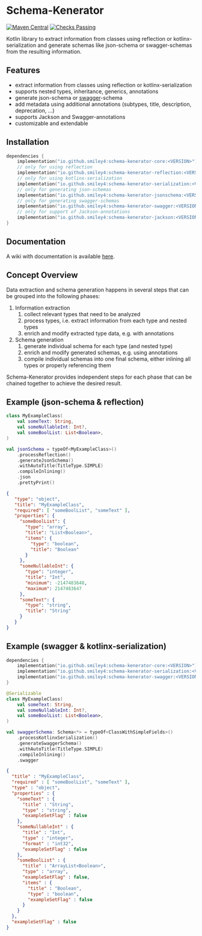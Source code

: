 # Schema-Kenerator

[![Maven Central](https://maven-badges.herokuapp.com/maven-central/io.github.smiley4/schema-kenerator-core/badge.svg)](https://search.maven.org/search?q=g:io.github.smiley4%20a:schema-kenerator-*)
[![Checks Passing](https://github.com/SMILEY4/schema-kenerator/actions/workflows/checks.yml/badge.svg?branch=develop)](https://github.com/SMILEY4/schema-kenerator/actions/workflows/checks.yml)


Kotlin library to extract information from classes using reflection or kotlinx-serialization and generate schemas like json-schema or swagger-schemas from the resulting information.


## Features

- extract information from classes using reflection or kotlinx-serialization
- supports nested types, inheritance, generics, annotations
- generate json-schema or [swagger](https://github.com/swagger-api/swagger-parser)-schema
- add metadata using additional annotations (subtypes, title, description, deprecation, ...)
- supports Jackson and Swagger-annotations
- customizable and extendable


## Installation

```kotlin
dependencies {
    implementation("io.github.smiley4:schema-kenerator-core:<VERSION>")
    // only for using reflection
    implementation("io.github.smiley4:schema-kenerator-reflection:<VERSION>")
    // only for using kotlinx-serialization
    implementation("io.github.smiley4:schema-kenerator-serialization:<VERSION>")
    // only for generating json-schemas
    implementation("io.github.smiley4:schema-kenerator-jsonschema:<VERSION>")
    // only for generating swagger-schemas
    implementation("io.github.smiley4:schema-kenerator-swagger:<VERSION>")
    // only for support of Jackson-annotations
    implementation("io.github.smiley4:schema-kenerator-jackson:<VERSION>")
}
```


## Documentation

A wiki with documentation is available [here](https://github.com/SMILEY4/schema-kenerator/wiki).


## Concept Overview

Data extraction and schema generation happens in several steps that can be grouped into the following phases:

1. Information extraction
   1. collect relevant types that need to be analyzed
   2. process types, i.e. extract information from each type and nested types 
   3. enrich and modify extracted type data, e.g. with annotations
2. Schema generation
   1. generate individual schema for each type (and nested type)
   2. enrich and modify generated schemas, e.g. using annotations
   3. compile individual schemas into one final schema, either inlining all types or properly referencing them

Schema-Kenerator provides independent steps for each phase that can be chained together to achieve the desired result. 


## Example (json-schema & reflection)

```kotlin
class MyExampleClass(
    val someText: String,
    val someNullableInt: Int?,
    val someBoolList: List<Boolean>,
)
```

```kotlin
val jsonSchema = typeOf<MyExampleClass>()
    .processReflection()
    .generateJsonSchema()
    .withAutoTitle(TitleType.SIMPLE)
    .compileInlining()
    .json
    .prettyPrint()
```

```json
{
   "type": "object",
   "title": "MyExampleClass",
   "required": [ "someBoolList", "someText" ],
   "properties": {
     "someBoolList": {
       "type": "array",
       "title": "List<Boolean>",
       "items": {
         "type": "boolean",
         "title": "Boolean"
       }
     },
     "someNullableInt": {
       "type": "integer",
       "title": "Int",
       "minimum": -2147483648,
       "maximum": 2147483647
     },
     "someText": {
       "type": "string",
       "title": "String"
     }
   }
}
```



## Example (swagger & kotlinx-serialization)

```kotlin
dependencies {
    implementation("io.github.smiley4:schema-kenerator-core:<VERSION>")
    implementation("io.github.smiley4:schema-kenerator-serialization:<VERSION>")
    implementation("io.github.smiley4:schema-kenerator-swagger:<VERSION>")
}
```

```kotlin
@Serializable
class MyExampleClass(
    val someText: String,
    val someNullableInt: Int?,
    val someBoolList: List<Boolean>,
)
```

```kotlin
val swaggerSchema: Schema<*> = typeOf<ClassWithSimpleFields>()
    .processKotlinxSerialization()
    .generateSwaggerSchema()
    .withAutoTitle(TitleType.SIMPLE)
    .compileInlining()
    .swagger
```

```json
{
  "title" : "MyExampleClass",
  "required" : [ "someBoolList", "someText" ],
  "type" : "object",
  "properties" : {
    "someText" : {
      "title" : "String",
      "type" : "string",
      "exampleSetFlag" : false
    },
    "someNullableInt" : {
      "title" : "Int",
      "type" : "integer",
      "format" : "int32",
      "exampleSetFlag" : false
    },
    "someBoolList" : {
      "title" : "ArrayList<Boolean>",
      "type" : "array",
      "exampleSetFlag" : false,
      "items" : {
        "title" : "Boolean",
        "type" : "boolean",
        "exampleSetFlag" : false
      }
    }
  },
  "exampleSetFlag" : false
}
```
